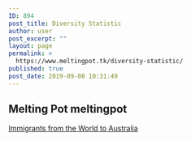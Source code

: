```yaml
---
ID: 894
post_title: Diversity Statistic
author: user
post_excerpt: ""
layout: page
permalink: >
  https://www.meltingpot.tk/diversity-statistic/
published: true
post_date: 2019-09-08 10:31:49
---
```

<h2>Melting Pot
meltingpot</h2>
<a role="button" href="https://prezi.com/view/XVVX32PtY5OcFg1z2zAJ/">
Immigrants from the World to Australia
</a>